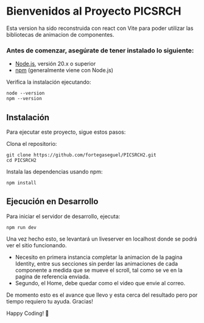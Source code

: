 # Bienvenidos al Proyecto PICSRCH

Esta version ha sido reconstruida con react con Vite para poder utilizar las bibliotecas de animacion de componentes.

### Antes de comenzar, asegúrate de tener instalado lo siguiente:

- [Node.js](https://nodejs.org/), versión 20.x o superior
- [npm](https://www.npmjs.com/) (generalmente viene con Node.js)

Verifica la instalación ejecutando:

```
node --version
npm --version
```

## Instalación
Para ejecutar este proyecto, sigue estos pasos:

Clona el repositorio:

```
git clone https://github.com/fortegaseguel/PICSRCH2.git
cd PICSRCH2
```

Instala las dependencias usando npm:

```
npm install
```

## Ejecución en Desarrollo
Para iniciar el servidor de desarrollo, ejecuta:

```
npm run dev
```

Una vez hecho esto, se levantará un liveserver en localhost donde se podrá ver el sitio funcionando.

- Necesito en primera instancia completar la animacion de la pagina Identity, entre sus secciones sin perder las animaciones de cada componente a medida que se mueve el scroll, tal como se ve en la pagina de referencia enviada.
- Segundo, el Home, debe quedar como el video que envie al correo.

De momento esto es el avance que llevo y esta cerca del resultado pero por tiempo requiero tu ayuda. Gracias!

Happy Coding! :rocket:
